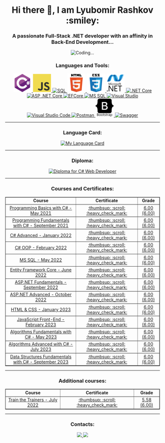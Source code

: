 <h1 align="center">Hi there 👋, I am Lyubomir Rashkov :smiley: </h1>

<h3 align="center">A passionate Full-Stack .NET developer with an affinity in Back-End Development...</h3>

<div align="center">
  <img src="https://media4.giphy.com/media/v1.Y2lkPTc5MGI3NjExM2E5MDhiODJkYjY3NzQ4ZDQ4ZjhhNDM3MzBkZWE3MjAxY2Y4Mjk4ZSZjdD1n/qgQUggAC3Pfv687qPC/giphy.gif" alt="Coding..."  width="350" height="200" />
</div>

<section>
  <h3 align="center">Languages and Tools:</h3>
  <div align="center"> 
    <a href="https://learn.microsoft.com/en-us/dotnet/csharp/" target="_blank" rel="noreferrer"> <img src="https://raw.githubusercontent.com/devicons/devicon/master/icons/csharp/csharp-original.svg" alt="C#" width="60" height="60"/> </a> 
    <a href="https://developer.mozilla.org/en-US/docs/Web/JavaScript" target="_blank" rel="noreferrer"> <img src="https://raw.githubusercontent.com/devicons/devicon/master/icons/javascript/javascript-original.svg" alt="JavaScript" width="60" height="60"/> </a>
    <a href="https://www.w3schools.com/sql/" target="_blank" rel="noreferrer"> <img src="https://i0.wp.com/learn.onemonth.com/wp-content/uploads/2019/07/image2-1.png?fit=600%2C315&ssl=1" alt="SQL" width="80" height="60"/> </a>
    <a href="https://www.w3schools.com/html/" target="_blank" rel="noreferrer"> <img src="https://raw.githubusercontent.com/devicons/devicon/master/icons/html5/html5-original-wordmark.svg" alt="HTML5" width="60" height="60"/> </a>
    <a href="https://www.w3schools.com/css/" target="_blank" rel="noreferrer"> <img src="https://raw.githubusercontent.com/devicons/devicon/master/icons/css3/css3-original-wordmark.svg" alt="CSS3" width="60" height="60"/> </a> 
    <a href="https://dotnet.microsoft.com/" target="_blank" rel="noreferrer"> <img src="https://raw.githubusercontent.com/devicons/devicon/master/icons/dot-net/dot-net-original-wordmark.svg" alt=".NET" width="60" height="60"/> </a> 
    <a href="https://dotnet.microsoft.com/en-us/" target="_blank" rel="noreferrer"> <img src="https://profilinator.rishav.dev/skills-assets/dotnetcore.png" alt=".NET Core" width="60" height="60"/> </a>
    <a href="https://learn.microsoft.com/en-us/aspnet/core/?view=aspnetcore-7.0" target="_blank" rel="noreferrer"> <img src="https://w7.pngwing.com/pngs/673/239/png-transparent-entity-framework-core-asp-net-core-net-framework-microsoft-blue-text-logo-thumbnail.png" alt="ASP .NET Core" width="60" height="60"/> </a>
    <a href="https://learn.microsoft.com/en-us/ef/core/" target="_blank" rel="noreferrer"> <img src="https://camo.githubusercontent.com/d9f950ba0f1c29205b248fef8c1b19bdf16fdb8358dd364f72f036acb24a46a8/68747470733a2f2f63646e2d696d616765732d312e6d656469756d2e636f6d2f6d61782f313630302f312a313968447578393171706f53686665377458453578672e706e67" alt="EFCore" width="90" height="60"/> </a>
    <a href="https://www.microsoft.com/en-us/sql-server" target="_blank" rel="noreferrer"> <img src="https://www.svgrepo.com/show/303229/microsoft-sql-server-logo.svg" alt="MS SQL" width="60" height="60"/> </a>
    <a href="https://visualstudio.microsoft.com/" target="_blank" rel="noreferrer"> <img src="https://kmyr.dev/posts/visual-studio.png" alt="Visual Studio" width="80" height="60"/> </a>
    <a href="https://code.visualstudio.com/" target="_blank" rel="noreferrer"> <img src="https://freelancervietnam.vn/wp-content/uploads/2020/01/avatar2.jpg" alt="Visual Studio Code" width="80" height="60"/> </a>
    <a href="https://postman.com" target="_blank" rel="noreferrer"> <img src="https://www.vectorlogo.zone/logos/getpostman/getpostman-icon.svg" alt="Postman" width="60" height="60"/> </a>
    <a href="https://getbootstrap.com" target="_blank" rel="noreferrer"> <img src="https://raw.githubusercontent.com/devicons/devicon/master/icons/bootstrap/bootstrap-plain-wordmark.svg" alt="Bootstrap" width="60" height="60"/> </a> 
    <a href="https://swagger.io/" target="_blank" rel="noreferrer"> <img src="https://pbs.twimg.com/media/Fqiwjo1X0AAB_qs.png" alt="Swagger" width="100" height="80"/> </a>
  </div>
</section>

<hr />

<section>
  <h3 align="center">Language Card:</h3>
  <div align="center"> 
    <a href="https://github.com/lyubomirrashkov"><img height="180em" alt="My Language Card" src="https://github-readme-stats.zohan.tech/api/top-langs/?username=LyubomirRashkov&langs_count=5&layout=compact&bg_color=00000000&text_color=3498db&count_private=true&include_all_commits=true" /> </a>
  </div>
</section>

<hr />

<section>
  <h3 align="center">Diploma:</h3>
  <div align="center">
    <a href="https://softuni.bg/certificates/details/185052/18601225" target="_blank" rel="noreferrer"> <img src="https://drive.google.com/file/d/1-XWGH2NMawW0cijvOk7keBDEiDLBRzqC/view?usp=drive_link" alt="Diploma for C# Web Developer" width="400" height="1800" /> </a>
  </div>
</section>

<hr />

<section>
  <h3 align="center">Courses and Certificates:</h3>
  <div align="center">
    <table border="1px solid">
      <tr align="center">
        <td><strong>Course</strong></td>
        <td><strong>Certificate</strong></td>
        <td><strong>Grade</strong></td>
      </tr>
      <tbody>
        <tr align="center">
          <td>
            <a href="https://softuni.bg/trainings/3398/programming-basics-with-csharp-may-2021">Programming Basics with C# - May 2021</a>
          </td>
          <td>
            <a href="https://softuni.bg/certificates/details/107360/125bef55">:thumbsup: :scroll: :heavy_check_mark:</a>
          </td>
          <td>
            <a href="https://softuni.bg/certificates/details/107360/125bef55">6.00 (6.00)</a>
          </td>
        </tr>
        <tr align="center">
          <td>
            <a href="https://softuni.bg/trainings/3447/programming-fundamentals-with-csharp-september-2021">Programming Fundamentals with C# - September 2021</a>
          </td>
          <td>
            <a href="https://softuni.bg/certificates/details/119892/66b56f59">:thumbsup: :scroll: :heavy_check_mark:</a>
          </td>
          <td>
            <a href="https://softuni.bg/certificates/details/119892/66b56f59">6.00 (6.00)</a>
          </td>
        </tr>
        <tr align="center">
          <td>
            <a href="https://softuni.bg/trainings/3584/csharp-advanced-january-2022">C# Advanced - January 2022</a>
          </td>
          <td>
            <a href="https://softuni.bg/certificates/details/123613/e6d18f2b">:thumbsup: :scroll: :heavy_check_mark:</a>
          </td>
          <td>
            <a href="https://softuni.bg/certificates/details/123613/e6d18f2b">6.00 (6.00)</a>
          </td>
        </tr>
        <tr align="center">
          <td>
            <a href="https://softuni.bg/trainings/3585/csharp-oop-february-2022">C# OOP - February 2022</a>
          </td>
          <td>
            <a href="https://softuni.bg/certificates/details/130951/b1abe628">:thumbsup: :scroll: :heavy_check_mark:</a>
          </td>
          <td>
            <a href="https://softuni.bg/certificates/details/130951/b1abe628">6.00 (6.00)</a>
           </td>
        </tr>
        <tr align="center">
          <td>
            <a href="https://softuni.bg/trainings/3714/ms-sql-may-2022">MS SQL - May 2022</a>
          </td>
          <td>
            <a href="https://softuni.bg/certificates/details/134807/1e5be2db">:thumbsup: :scroll: :heavy_check_mark:</a>
          </td>
          <td>
            <a href="https://softuni.bg/certificates/details/134807/1e5be2db">6.00 (6.00)</a>
          </td>
        </tr>
        <tr align="center">
          <td>
            <a href="https://softuni.bg/trainings/3709/entity-framework-core-june-2022">Entity Framework Core - June 2022</a>
          </td>
          <td>
            <a href="https://softuni.bg/certificates/details/138326/0bdadca1">:thumbsup: :scroll: :heavy_check_mark:</a>
          </td>
          <td>
            <a href="https://softuni.bg/certificates/details/138326/0bdadca1">6.00 (6.00)</a>
          </td>
        </tr>
        <tr align="center">
          <td>
            <a href="https://softuni.bg/trainings/3853/asp-net-fundamentals-september-2022">ASP.NET Fundamentals - September 2022</a>
          </td>
          <td>
            <a href="https://softuni.bg/certificates/details/146511/53a9adfb">:thumbsup: :scroll: :heavy_check_mark:</a>
          </td>
          <td>
            <a href="https://softuni.bg/certificates/details/146511/53a9adfb">6.00 (6.00)</a>
          </td>
        </tr>
        <tr align="center">
          <td>
            <a href="https://softuni.bg/trainings/3854/asp-net-advanced-october-2022">ASP.NET Advanced - October 2022</a>
          </td>
          <td>
            <a href="https://softuni.bg/certificates/details/153270/9514db46">:thumbsup: :scroll: :heavy_check_mark:</a>
          </td>
          <td>
            <a href="https://softuni.bg/certificates/details/153270/9514db46">6.00 (6.00)</a>
          </td>
        </tr>
        <tr align="center">
          <td>
            <a href="https://softuni.bg/trainings/3975/html-and-css-january-2023">HTML & CSS - January 2023</a>
          </td>
          <td>
            <a href="https://softuni.bg/certificates/details/163010/149514dd">:thumbsup: :scroll: :heavy_check_mark:</a>
          </td>
          <td>
            <a href="https://softuni.bg/certificates/details/163010/149514dd">6.00 (6.00)</a>
          </td>
        </tr>
        <tr align="center">
          <td>
            <a href="https://softuni.bg/trainings/3976/js-front-end-february-2023">JavaScript Front-End - February 2023</a>
          </td>
          <td>
            <a href="https://softuni.bg/certificates/details/168376/2a684bd7">:thumbsup: :scroll: :heavy_check_mark:</a>
          </td>
          <td>
            <a href="https://softuni.bg/certificates/details/168376/2a684bd7">6.00 (6.00)</a>
          </td>
        </tr>
        <tr align="center">
          <td>
            <a href="https://softuni.bg/trainings/4175/algorithms-fundamentals-with-c-sharp-may-2023">Algorithms Fundamentals with C# - May 2023</a>
          </td>
          <td>
            <a href="https://softuni.bg/certificates/details/176629/4d4e5c9b">:thumbsup: :scroll: :heavy_check_mark:</a>
          </td>
          <td>
            <a href="https://softuni.bg/certificates/details/176629/4d4e5c9b">6.00 (6.00)</a>
          </td>
        </tr>
		<tr align="center">
          <td>
            <a href="https://softuni.bg/trainings/4178/algorithms-advanced-with-c-sharp-july-2023">Algorithms Advanced with C# - July 2023</a>
          </td>
          <td>
            <a href="https://softuni.bg/certificates/details/184501/e9382fac">:thumbsup: :scroll: :heavy_check_mark:</a>
          </td>
          <td>
            <a href="https://softuni.bg/certificates/details/184501/e9382fac">6.00 (6.00)</a>
          </td>
        </tr>
		<tr align="center">
          <td>
            <a href="https://softuni.bg/trainings/4266/data-structures-fundamentals-with-csharp-september-2023">Data Structures Fundamentals with C# - September 2023</a>
          </td>
          <td>
            <a href="https://softuni.bg/certificates/details/185515/4bfa0ed0">:thumbsup: :scroll: :heavy_check_mark:</a>
          </td>
          <td>
            <a href="https://softuni.bg/certificates/details/185515/4bfa0ed0">6.00 (6.00)</a>
          </td>
        </tr>
      </tbody>
    </table>
  </div>
</section>

<hr />

<section>
  <h3 align="center">Additional courses:</h3>
  <div align="center">
    <table border="1px solid">
      <tr align="center">
        <td><strong>Course</strong></td>
        <td><strong>Certificate</strong></td>
        <td><strong>Grade</strong></td>
      </tr>
      <tbody>
        <tr align="center">
          <td>
            <a href="https://softuni.bg/trainings/3860/training-for-trainers-march-july-2022">Train the Trainers - July 2022</a>
          </td>
          <td>
            <a href="https://softuni.bg/certificates/details/137246/525b0d94">:thumbsup: :scroll: :heavy_check_mark:</a>
          </td>
          <td>
            <a href="https://softuni.bg/certificates/details/137246/525b0d94">5.58 (6.00)</a>
          </td>
        </tr>
      </tbody>
    </table>
  </div>
</section>

<hr />

<section>
 <h3 align="center">Contacts:</h3>
 <div align="center">
   <a href="https://www.linkedin.com/in/lyubomirrashkov/" target="_blank"><img src="https://img.shields.io/badge/-LinkedIn-0e76a8?style=flat-square&logo=Linkedin&logoColor=white" width="auto" height="auto"/> </a>
  <a href="https://www.facebook.com/lyubomir.rashkov/" target="_blank"><img src="https://img.shields.io/badge/-Facebook-00B2FF?style=flat-square&logo=Facebook&logoColor=white" width="auto" height="auto"/> </a>
 </div>
</section>